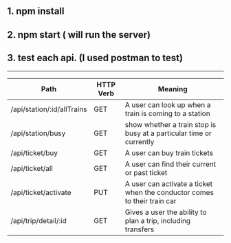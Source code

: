 ## 1. npm install

## 2. npm start ( will run the server)

## 3. test each api. (I used postman to test)

-----------
|Path|HTTP Verb|Meaning|
|-|-|-|
|/api/station/:id/allTrains|GET|A user can look up when a train is coming to a station|
|/api/station/busy|GET|show whether a train stop is busy at a particular time or currently|
|/api/ticket/buy|GET|A user can buy train tickets|
|/api/ticket/all|GET|A user can find their current or past ticket|
|/api/ticket/activate|PUT|A user can activate a ticket when the conductor comes to their train car|
|/api/trip/detail/:id|GET|Gives a user the ability to plan a trip, including transfers|